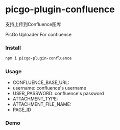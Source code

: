 # picgo-plugin-confluence
支持上传到Confluence图库

PicGo Uploader For confluence

### Install

```bash
npm i picgo-plugin-confluence
```

### Usage
- CONFLUENCE_BASE_URL:
- username: confluence's username
- USER_PASSWORD: confluence's password
- ATTACHMENT_TYPE: 
- ATTACHMENT_FILE_NAME: 
- PAGE_ID

### Demo
